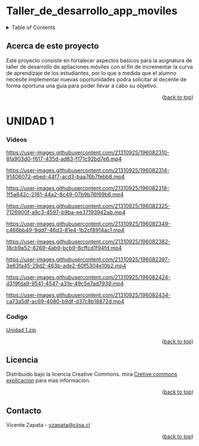 # Taller_de_desarrollo_app_moviles
<!-- Improved compatibility of back to top link: See: https://github.com/othneildrew/Best-README-Template/pull/73 -->
<a name="readme-top"></a>

<!-- TABLE OF CONTENTS -->
<details>
  <summary>Table of Contents</summary>
  <ol>
    <li>
      <a href="#acerca-de-este-proyecto">Acerca de este proyecto</a>
    </li>
    <li>
      <a href="#unidad-1">Unidad 1</a>
      <ul>
        <li><a href="#videos">Videos</a></li>
        <li><a href="#codigo">Codigo</a></li>
      </ul>
    </li>
    <li><a href="#licencia">Licencia</a></li>
    <li><a href="#contacto">Contacto</a></li>
  </ol>
</details>



<!-- ABOUT THE PROJECT -->
## Acerca de este proyecto
 Este proyecto consiste en fortalecer aspectos basicos para la asignatura de taller de desarrollo de apliaciones móviles con el fin de incrementar la curva de aprendizaje de los estudiantes, por lo que a medida que el alumno necesite implementar nuevas oportunidades podra solicitar al decente de forma oportuna una guia para poder llevar a cabo su objetivo.

<p align="right">(<a href="#readme-top">back to top</a>)</p>



## <h1>UNIDAD 1</h1>


### <h3>Videos</h3>
https://user-images.githubusercontent.com/21310925/196082310-8fa903d0-f617-435d-ad83-f171c92bd7e6.mp4

https://user-images.githubusercontent.com/21310925/196082314-91406072-ebed-44f7-acd3-baa76b7febb8.mp4

https://user-images.githubusercontent.com/21310925/196082318-1f5a842c-2181-44a2-8c49-07b9b76f69b6.mp4

https://user-images.githubusercontent.com/21310925/196082325-7126900f-a9c3-4597-b9ba-ee37193942ab.mp4

https://user-images.githubusercontent.com/21310925/196082349-c466bb49-9dd7-46d3-81e4-1b2cf8914ac1.mp4

https://user-images.githubusercontent.com/21310925/196082382-18cb9a52-8269-4ab9-bcb9-6cffcd1f94fd.mp4

https://user-images.githubusercontent.com/21310925/196082397-3e63fa45-29d2-463b-ade2-60f5304e10b2.mp4

https://user-images.githubusercontent.com/21310925/196082424-d319fda9-9541-4547-a31e-49c5e7ad7939.mp4

https://user-images.githubusercontent.com/21310925/196082434-ca73a5df-ac69-4080-b9df-d37c8b18872d.mp4


### <h3>Codigo</h3>

[Unidad 1.zip](https://github.com/Vicentezapata/Taller_de_desarrollo_app_moviles/files/9796579/Unidad.1.zip)

<p align="right">(<a href="#readme-top">back to top</a>)</p>



<!-- LICENSE -->
## Licencia

Distribuido bajo la licencia Creative Commons. mira [Cretive commons explicacion](https://creativecommons.org/licenses/) para mas informacion.

<p align="right">(<a href="#readme-top">back to top</a>)</p>



<!-- CONTACT -->
## Contacto

Vicente Zapata - vzapata@ciisa.cl

<p align="right">(<a href="#readme-top">back to top</a>)</p>
